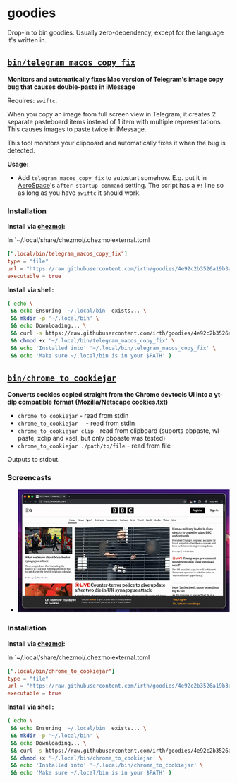 # goodies

Drop-in to bin goodies. Usually zero-dependency, except for the language it's
written in.

<!-- START GOODIES SECTION -->
## [`bin/telegram_macos_copy_fix`](./bin/telegram_macos_copy_fix)

**Monitors and automatically fixes Mac version of Telegram's image copy bug
that causes double-paste in iMessage**

Requires: `swiftc`.

When you copy an image from full screen view in Telegram, it creates 2
separate pasteboard items instead of 1 item with multiple representations.
This causes images to paste twice in iMessage.

This tool monitors your clipboard and automatically fixes it when the bug
is detected.

**Usage:**

- Add `telegram_macos_copy_fix` to autostart somehow. E.g. put it in
  [AeroSpace](https://github.com/nikitabobko/aerospace)'s
  `after-startup-command` setting. The script has a `#!` line so as long as
  you have `swiftc` it should work.


### Installation

**Install via [chezmoi](https://www.chezmoi.io/):**

In `~/.local/share/chezmoi/.chezmoiexternal.toml

```toml
[".local/bin/telegram_macos_copy_fix"]
type = "file"
url = "https://raw.githubusercontent.com/irth/goodies/4e92c2b3526a19b3a0ab75effed69d7906bd5c54/bin/telegram_macos_copy_fix"
executable = true
```

**Install via shell:**

```bash
( echo \
 && echo Ensuring '~/.local/bin' exists... \
 && mkdir -p '~/.local/bin' \
 && echo Downloading... \
 && curl -s https://raw.githubusercontent.com/irth/goodies/4e92c2b3526a19b3a0ab75effed69d7906bd5c54/bin/telegram_macos_copy_fix -o '~/.local/bin/telegram_macos_copy_fix' \
 && chmod +x '~/.local/bin/telegram_macos_copy_fix' \
 && echo 'Installed into' '~/.local/bin/telegram_macos_copy_fix' \
 && echo 'Make sure ~/.local/bin is in your $PATH' )
```


## [`bin/chrome_to_cookiejar`](./bin/chrome_to_cookiejar)

**Converts cookies copied straight from the Chrome devtools UI into a yt-dlp
compatible format (Mozilla/Netscape cookies.txt)**

- `chrome_to_cookiejar` - read from stdin
- `chrome_to_cookiejar -` - read from stdin
- `chrome_to_cookiejar clip` - read from clipboard (suports pbpaste, wl-paste,
  xclip and xsel, but only pbpaste was tested)
- `chrome_to_cookiejar ./path/to/file` - read from file

Outputs to stdout.


### Screencasts

- ![chrome_to_cookiejar_1.gif](./media/chrome_to_cookiejar_1.gif)


### Installation

**Install via [chezmoi](https://www.chezmoi.io/):**

In `~/.local/share/chezmoi/.chezmoiexternal.toml

```toml
[".local/bin/chrome_to_cookiejar"]
type = "file"
url = "https://raw.githubusercontent.com/irth/goodies/4e92c2b3526a19b3a0ab75effed69d7906bd5c54/bin/chrome_to_cookiejar"
executable = true
```

**Install via shell:**

```bash
( echo \
 && echo Ensuring '~/.local/bin' exists... \
 && mkdir -p '~/.local/bin' \
 && echo Downloading... \
 && curl -s https://raw.githubusercontent.com/irth/goodies/4e92c2b3526a19b3a0ab75effed69d7906bd5c54/bin/chrome_to_cookiejar -o '~/.local/bin/chrome_to_cookiejar' \
 && chmod +x '~/.local/bin/chrome_to_cookiejar' \
 && echo 'Installed into' '~/.local/bin/chrome_to_cookiejar' \
 && echo 'Make sure ~/.local/bin is in your $PATH' )
```


<!-- END GOODIES SECTION -->
